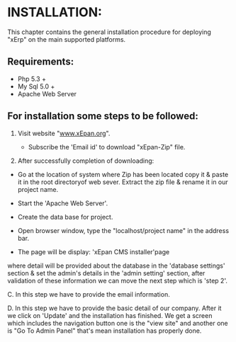 # INSTALLATION:
  This chapter contains the general installation procedure for deploying "xErp" on the main supported platforms.
## Requirements:
  * Php 5.3 +
  * My Sql 5.0 +
  * Apache Web Server

## For installation some steps to be followed:
1. Visit website "www.xEpan.org".

   * Subscribe the 'Email id' to download "xEpan-Zip" file.
  
2. After successfully completion of downloading:  
   
* Go at the location of system where Zip has been located copy it & paste it in the root directoryof web sever. Extract the zip file & rename it in our project name.
   
* Start the 'Apache Web Server'.
* Create the data base for project.
* Open browser window, type the "localhost/project name" in the address bar.
*  The page will be display:
'xEpan CMS installer'page
 
where  detail will be provided about the database in the 'database settings' section & set the admin's details in the 'admin setting' section, after validation of these information we can move the next step which is 'step 2'. 

   C. In this step we have to provide the email information.

   D. In this step we have to provide the basic detail of our company. After it we click on 'Update' and the installation has finished. We get a screen which includes the navigation button one is the "view site" and another one is "Go To Admin Panel" that's mean installation has properly done.




       